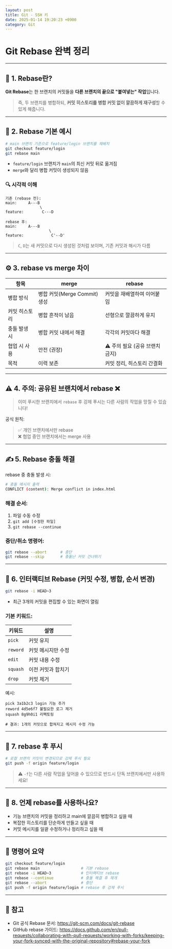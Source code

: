 ```yaml
---
layout: post
title: Git - SSH 키
date: 2025-01-14 19:20:23 +0900
category: Git
---
```

# Git Rebase 완벽 정리

---

## 🔁 1. Rebase란?

**Git Rebase**는 한 브랜치의 커밋들을 **다른 브랜치의 끝으로 "붙여넣는" 작업**입니다.

> 즉, 두 브랜치를 병합하되, **커밋 히스토리를 병합 커밋 없이 깔끔하게 재구성**할 수 있게 해줍니다.

---

## 🎯 2. Rebase 기본 예시

```bash
# main 브랜치 기준으로 feature/login 브랜치를 재배치
git checkout feature/login
git rebase main
```

- `feature/login` 브랜치가 `main`의 최신 커밋 뒤로 옮겨짐
- `merge`와 달리 병합 커밋이 생성되지 않음

### 🔍 시각적 이해

```text
기존 (rebase 전):
main:     A---B
               \
feature:        C---D

rebase 후:
main:     A---B
                   \
feature:            C'--D'
```

> `C`, `D`는 새 커밋으로 다시 생성된 것처럼 보이며, 기존 커밋과 해시가 다름

---

## ⚙️ 3. rebase vs merge 차이

| 항목 | merge | rebase |
|------|-------|--------|
| 병합 방식 | 병합 커밋(Merge Commit) 생성 | 커밋을 재배열하여 이어붙임 |
| 커밋 히스토리 | 병합 흔적이 남음 | 선형으로 깔끔하게 유지 |
| 충돌 발생 시 | 병합 커밋 내에서 해결 | 각각의 커밋마다 해결 |
| 협업 시 사용 | 안전 (권장) | ⚠️ 주의 필요 (공유 브랜치 금지) |
| 목적 | 이력 보존 | 커밋 정리, 히스토리 간결화 |

---

## ⚠️ 4. 주의: 공유된 브랜치에서 rebase ❌

> 이미 푸시한 브랜치에서 `rebase` 후 강제 푸시는 다른 사람의 작업을 망칠 수 있습니다!

공식 원칙:
> ✅ 개인 브랜치에서만 rebase  
> ❌ 협업 중인 브랜치에서는 merge 사용

---

## ✍️ 5. Rebase 충돌 해결

rebase 중 충돌 발생 시:

```bash
# 충돌 메시지 출력
CONFLICT (content): Merge conflict in index.html
```

### 해결 순서:

1. 파일 수동 수정
2. `git add [수정한 파일]`
3. `git rebase --continue`

### 중단/취소 명령어:

```bash
git rebase --abort      # 중단
git rebase --skip       # 충돌난 커밋 건너뛰기
```

---

## 🧪 6. 인터랙티브 Rebase (커밋 수정, 병합, 순서 변경)

```bash
git rebase -i HEAD~3
```

- 최근 3개의 커밋을 편집할 수 있는 화면이 열림

### 기본 키워드:

| 키워드 | 설명 |
|--------|------|
| `pick` | 커밋 유지 |
| `reword` | 커밋 메시지만 수정 |
| `edit` | 커밋 내용 수정 |
| `squash` | 이전 커밋과 합치기 |
| `drop` | 커밋 제거 |

예시:

```
pick 3a1b2c3 login 기능 추가
reword 4d5e6f7 불필요한 로그 제거
squash 8g9h0i1 리팩토링

# 결과: 1개의 커밋으로 합쳐지고 메시지 수정 가능
```

---

## 🚀 7. rebase 후 푸시

```bash
# 로컬 브랜치 커밋이 변경되므로 강제 푸시 필요
git push -f origin feature/login
```

> ⚠️ `-f`는 다른 사람 작업을 덮어쓸 수 있으므로 반드시 단독 브랜치에서만 사용하세요!

---

## 🧠 8. 언제 rebase를 사용하나요?

- 기능 브랜치의 커밋을 정리하고 main에 깔끔히 병합하고 싶을 때
- 복잡한 히스토리를 단순하게 만들고 싶을 때
- 커밋 메시지를 일괄 수정하거나 정리하고 싶을 때

---

## 📎 명령어 요약

```bash
git checkout feature/login
git rebase main                  # 기본 rebase
git rebase -i HEAD~3             # 인터랙티브 rebase
git rebase --continue            # 충돌 해결 후 재개
git rebase --abort               # 중단
git push -f origin feature/login # rebase 후 강제 푸시
```

---

## 🔗 참고

- Git 공식 Rebase 문서: https://git-scm.com/docs/git-rebase
- GitHub rebase 가이드: https://docs.github.com/en/pull-requests/collaborating-with-pull-requests/working-with-forks/keeping-your-fork-synced-with-the-original-repository#rebase-your-fork